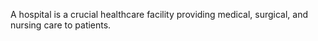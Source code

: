 A hospital is a crucial healthcare facility providing medical, surgical, and nursing care to patients.
